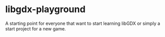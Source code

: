 # libgdx-playground
A starting point for everyone that want to start learning libGDX or simply a start project for a new game.
